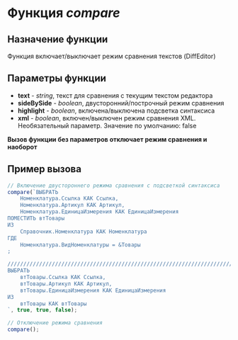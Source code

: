 # Функция *compare*
## Назначение функции
Функция включает/выключает режим сравнения текстов (DiffEditor)

## Параметры функции
* **text** - *string*, текст для сравнения с текущим текстом редактора
* **sideBySide** - *boolean*, двусторонний/построчный режим сравнения
* **highlight** - *boolean*, включена/выключена подсветка синтаксиса
* **xml** - *boolean*, включен/выключен режим сравнения XML. Необязательный параметр. Значение по умолчанию: false

**Вызов функции без параметров отключает режим сравнения и наоборот**

## Пример вызова
```javascript
// Включение двустороннего режима сравнения с подсветкой синтаксиса
compare(`ВЫБРАТЬ
	Номенклатура.Ссылка КАК Ссылка,
	Номенклатура.Артикул КАК Артикул,
	Номенклатура.ЕдиницаИзмерения КАК ЕдиницаИзмерения
ПОМЕСТИТЬ втТовары
ИЗ
	Справочник.Номенклатура КАК Номенклатура
ГДЕ
	Номенклатура.ВидНоменклатуры = &Товары
;

////////////////////////////////////////////////////////////////////////////////
ВЫБРАТЬ
	втТовары.Ссылка КАК Ссылка,
	втТовары.Артикул КАК Артикул,
	втТовары.ЕдиницаИзмерения КАК ЕдиницаИзмерения
ИЗ
	втТовары КАК втТовары
`, true, true, false);

// Отключение режима сравнения
compare();
```